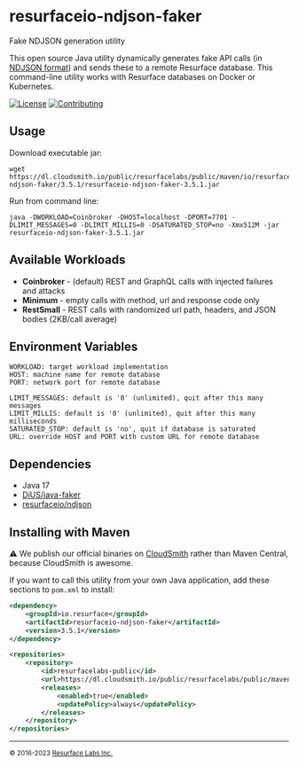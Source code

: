 # resurfaceio-ndjson-faker
Fake NDJSON generation utility

This open source Java utility dynamically generates fake API calls (in [NDJSON format](https://resurface.io/json.html))
and sends these to a remote Resurface database. This command-line utility works with Resurface databases on Docker or Kubernetes.

[![License](https://img.shields.io/github/license/resurfaceio/ndjson-faker)](https://github.com/resurfaceio/ndjson-faker/blob/v3.5.x/LICENSE)
[![Contributing](https://img.shields.io/badge/contributions-welcome-green.svg)](https://github.com/resurfaceio/ndjson-faker/blob/v3.5.x/CONTRIBUTING.md)

## Usage

Download executable jar:
```
wget https://dl.cloudsmith.io/public/resurfacelabs/public/maven/io/resurface/resurfaceio-ndjson-faker/3.5.1/resurfaceio-ndjson-faker-3.5.1.jar
```

Run from command line:
```
java -DWORKLOAD=Coinbroker -DHOST=localhost -DPORT=7701 -DLIMIT_MESSAGES=0 -DLIMIT_MILLIS=0 -DSATURATED_STOP=no -Xmx512M -jar resurfaceio-ndjson-faker-3.5.1.jar
```

## Available Workloads

* **Coinbroker** - (default) REST and GraphQL calls with injected failures and attacks
* **Minimum** - empty calls with method, url and response code only
* **RestSmall** - REST calls with randomized url path, headers, and JSON bodies (2KB/call average)

## Environment Variables

```
WORKLOAD: target workload implementation
HOST: machine name for remote database
PORT: network port for remote database

LIMIT_MESSAGES: default is '0' (unlimited), quit after this many messages
LIMIT_MILLIS: default is '0' (unlimited), quit after this many milliseconds
SATURATED_STOP: default is 'no', quit if database is saturated
URL: override HOST and PORT with custom URL for remote database
```

## Dependencies

* Java 17
* [DiUS/java-faker](https://github.com/DiUS/java-faker)
* [resurfaceio/ndjson](https://github.com/resurfaceio/ndjson)

## Installing with Maven

⚠️ We publish our official binaries on [CloudSmith](https://cloudsmith.com) rather than Maven Central, because CloudSmith
is awesome.

If you want to call this utility from your own Java application, add these sections to `pom.xml` to install:

```xml
<dependency>
    <groupId>io.resurface</groupId>
    <artifactId>resurfaceio-ndjson-faker</artifactId>
    <version>3.5.1</version>
</dependency>
```

```xml
<repositories>
    <repository>
        <id>resurfacelabs-public</id>
        <url>https://dl.cloudsmith.io/public/resurfacelabs/public/maven/</url>
        <releases>
            <enabled>true</enabled>
            <updatePolicy>always</updatePolicy>
        </releases>
    </repository>
</repositories>
```

---
<small>&copy; 2016-2023 <a href="https://resurface.io">Resurface Labs Inc.</a></small>
